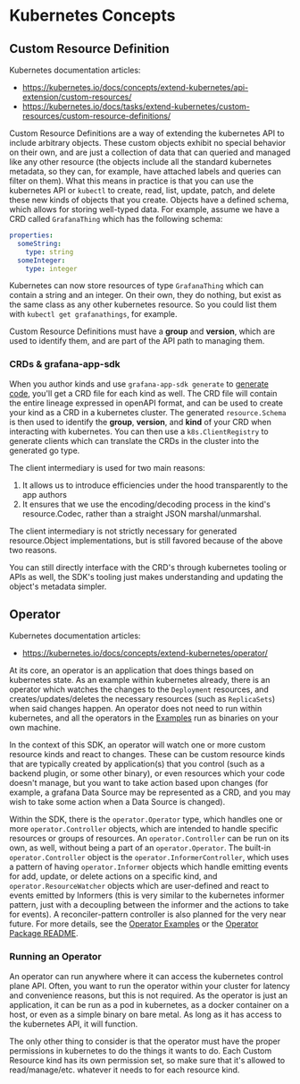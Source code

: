 # Kubernetes Concepts

## Custom Resource Definition
Kubernetes documentation articles:
* https://kubernetes.io/docs/concepts/extend-kubernetes/api-extension/custom-resources/
* https://kubernetes.io/docs/tasks/extend-kubernetes/custom-resources/custom-resource-definitions/

Custom Resource Definitions are a way of extending the kubernetes API to include arbitrary objects. 
These custom objects exhibit no special behavior on their own, and are just a collection of data that can queried and managed like any other resource 
(the objects include all the standard kubernetes metadata, so they can, for example, have attached labels and queries can filter on them). 
What this means in practice is that you can use the kubernetes API or `kubectl` to create, read, list, update, patch, and delete these new kinds of objects that you create. 
Objects have a defined schema, which allows for storing well-typed data. For example, assume we have a CRD called `GrafanaThing` which has the following schema:
```yaml
properties:
  someString:
    type: string
  someInteger:
    type: integer
```
Kubernetes can now store resources of type `GrafanaThing` which can contain a string and an integer. 
On their own, they do nothing, but exist as the same class as any other kubernetes resource. 
So you could list them with `kubectl get grafanathings`, for example.

Custom Resource Definitions must have a **group** and **version**, which are used to identify them, and are part of the API path to managing them.

### CRDs & grafana-app-sdk

When you author kinds and use `grafana-app-sdk generate` to [generate code](code-generation.md), you'll get a CRD file for each kind as well. 
The CRD file will contain the entire lineage expressed in openAPI format, and can be used to create your kind as a CRD in a kubernetes cluster.
The generated `resource.Schema` is then used to identify the **group**, **version**, and **kind** of your CRD when interacting with kubernetes. 
You can then use a `k8s.ClientRegistry` to generate clients which can translate the CRDs in the cluster into the generated go type. 

The client intermediary is used for two main reasons: 
1. It allows us to introduce efficiencies under the hood transparently to the app authors
2. It ensures that we use the encoding/decoding process in the kind's resource.Codec, rather than a straight JSON marshal/unmarshal.

The client intermediary is not strictly necessary for generated resource.Object implementations, but is still favored because of the above two reasons.

You can still directly interface with the CRD's through kubernetes tooling or APIs as well, the SDK's tooling just makes understanding and updating the object's metadata simpler.

## Operator
Kubernetes documentation articles:
* https://kubernetes.io/docs/concepts/extend-kubernetes/operator/

At its core, an operator is an application that does things based on kubernetes state. As an example within kubernetes already, 
there is an operator which watches the changes to the `Deployment` resources, and creates/updates/deletes the necessary resources (such as `ReplicaSets`) when said changes happen. 
An operator does not need to run within kubernetes, and all the operators in the [Examples](../examples) run as binaries on your own machine.

In the context of this SDK, an operator will watch one or more custom resource kinds and react to changes. 
These can be custom resource kinds that are typically created by application(s) that you control (such as a backend plugin, or some other binary), 
or even resources which your code doesn't manage, but you want to take action based upon changes 
(for example, a grafana Data Source may be represented as a CRD, and you may wish to take some action when a Data Source is changed). 

Within the SDK, there is the `operator.Operator` type, which handles one or more `operator.Controller` objects, which are intended to handle specific resources or groups of resources. An `operator.Controller` can be run on its own, as well, without being a part of an `operator.Operator`.
The built-in `operator.Controller` object is the `operator.InformerController`, which uses a pattern of having `operator.Informer` objects which handle emitting events for add, update, or delete actions on a specific kind, and `operator.ResourceWatcher` objects which are user-defined and react to events emitted by Informers (this is very similar to the kubernetes informer pattern, just with a decoupling between the informer and the actions to take for events). A reconciler-pattern controller is also planned for the very near future. 
For more details, see the [Operator Examples](../examples/operator) or the [Operator Package README](../docs/operators.md).

### Running an Operator

An operator can run anywhere where it can access the kubernetes control plane API. 
Often, you want to run the operator within your cluster for latency and convenience reasons, but this is not required. 
As the operator is just an application, it can be run as a pod in kubernetes, as a docker container on a host, or even as a simple binary on bare metal. 
As long as it has access to the kubernetes API, it will function. 

The only other thing to consider is that the operator must have the proper permissions in kubernetes to do the things it wants to do. 
Each Custom Resource kind has its own permission set, so make sure that it's allowed to read/manage/etc. whatever it needs to for each resource kind. 
